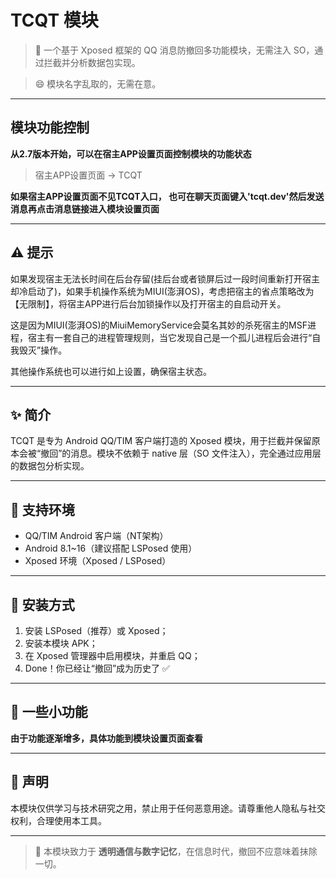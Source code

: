 # TCQT 模块

> 🧠 一个基于 Xposed 框架的 QQ 消息防撤回多功能模块，无需注入 SO，通过拦截并分析数据包实现。

> 😄 模块名字乱取的，无需在意。

---

## 模块功能控制

**从2.7版本开始，可以在宿主APP设置页面控制模块的功能状态**

> 宿主APP设置页面 -> TCQT

**如果宿主APP设置页面不见TCQT入口， 也可在聊天页面键入'tcqt.dev'然后发送消息再点击消息链接进入模块设置页面**

---

## ⚠️ 提示

如果发现宿主无法长时间在后台存留(挂后台或者锁屏后过一段时间重新打开宿主却冷启动了)，如果手机操作系统为MIUI(澎湃OS)，考虑把宿主的省点策略改为【无限制】，将宿主APP进行后台加锁操作以及打开宿主的自启动开关。

这是因为MIUI(澎湃OS)的MiuiMemoryService会莫名其妙的杀死宿主的MSF进程，宿主有一套自己的进程管理规则，当它发现自己是一个孤儿进程后会进行“自我毁灭”操作。

其他操作系统也可以进行如上设置，确保宿主状态。

---

## ✨ 简介

TCQT 是专为 Android QQ/TIM 客户端打造的 Xposed 模块，用于拦截并保留原本会被“撤回”的消息。模块不依赖于 native 层（SO 文件注入），完全通过应用层的数据包分析实现。

---

## 📱 支持环境

- QQ/TIM Android 客户端（NT架构）
- Android 8.1~16（建议搭配 LSPosed 使用）
- Xposed 环境（Xposed / LSPosed）

---

## 🚀 安装方式

1. 安装 LSPosed（推荐）或 Xposed；
2. 安装本模块 APK；
3. 在 Xposed 管理器中启用模块，并重启 QQ；
4. Done！你已经让“撤回”成为历史了 ✅

---

## 🤪 一些小功能

**由于功能逐渐增多，具体功能到模块设置页面查看**

---

## 🙏 声明

本模块仅供学习与技术研究之用，禁止用于任何恶意用途。请尊重他人隐私与社交权利，合理使用本工具。

---

> 🧩 本模块致力于 **透明通信与数字记忆**，在信息时代，撤回不应意味着抹除一切。
